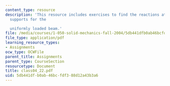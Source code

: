 ```yaml
---
content_type: resource
description: 'This resource includes exercises to find the reactions at the three
  supports for the

  uniformly loaded beam.'
file: /media/courses/1-050-solid-mechanics-fall-2004/5db441dfb0ab46bcfdf388d12a43b3a6_class04_22.pdf
file_type: application/pdf
learning_resource_types:
- Assignments
ocw_type: OCWFile
parent_title: Assignments
parent_type: CourseSection
resourcetype: Document
title: class04_22.pdf
uid: 5db441df-b0ab-46bc-fdf3-88d12a43b3a6
---
```

